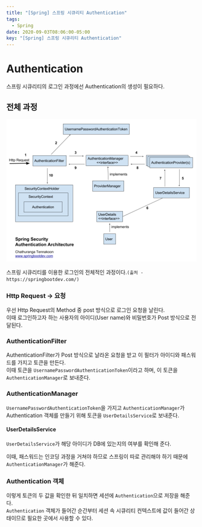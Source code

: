 ```yaml
---
title: "[Spring] 스프링 시큐리티 Authentication"
tags:
  - Spring
date: 2020-09-03T08:06:00-05:00
key: "[Spring] 스프링 시큐리티 Authentication"
---
```


# Authentication

스프링 시큐리티의 로그인 과정에선 Authentication의 생성이 필요하다.

<!--more-->

## 전체 과정

![1](/assets/images/200903-1.png)

스프링 시큐리티를 이용한 로그인의 전체적인 과정이다.`(출처 - https://springbootdev.com/)`

### Http Request -> 요청

우선 Http Request의 Method 중 post 방식으로 로그인 요청을 날린다.<br>이때 로그인하고자 하는 사용자의 아이디(User name)와 비밀번호가 Post 방식으로 전달된다.<br>

### AuthenticationFilter

AuthenticationFilter가 Post 방식으로 날라온 요청을 받고 이 필터가 아이디와 패스워드를 가지고 토큰을 만든다.<br>
이때 토큰을 `UsernamePasswordAuthenticationToken`이라고 하며, 이 토큰을 `AuthenticationManager`로 보내준다.<br>

### AuthenticationManager
`UsernamePasswordAuthenticationToken`을 가지고 `AuthenticationManager`가 Authentication 객체를 만들기 위해 토큰을 `UserDetailsService`로 보내준다.<br>

#### UserDetailsService
`UserDetailsService`가 해당 아이디가 DB에 있는지의 여부를 확인해 준다.<br>

이때, 패스워드는 인코딩 과정을 거쳐야 하므로 스프링이 따로 관리해야 하기 때문에 `AuthenticationManager`가 해준다.<br>

### Authentication 객체
이렇게 토큰의 두 값을 확인한 뒤 일치하면 세션에 `Authentication`으로 저장을 해준다.<br>
`Authentication` 객체가 들어간 순간부터 세션 속 시큐리티 컨텍스트에 값이 들어간 상태이므로 필요한 곳에서 사용할 수 있다.<br>